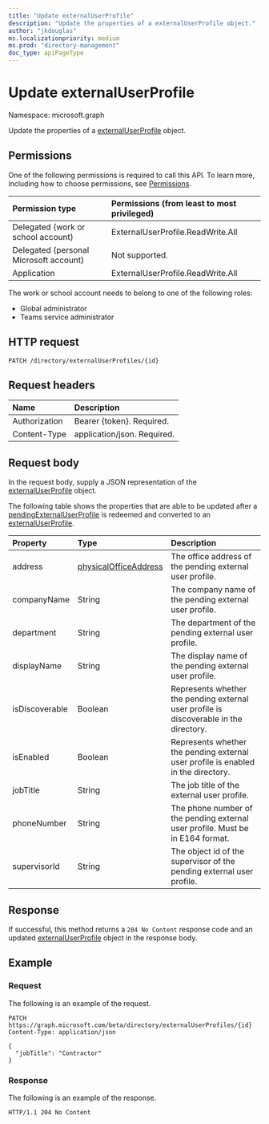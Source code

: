 ```yaml
---
title: "Update externalUserProfile"
description: "Update the properties of a externalUserProfile object."
author: "jkdouglas"
ms.localizationpriority: medium
ms.prod: "directory-management"
doc_type: apiPageType
---
```


# Update externalUserProfile

Namespace: microsoft.graph

Update the properties of a [externalUserProfile](../resources/externaluserprofile.md) object.

## Permissions

One of the following permissions is required to call this API. To learn more, including how to choose permissions, see [Permissions](/graph/permissions-reference).

|Permission type      | Permissions (from least to most privileged)              |
|:--------------------|:---------------------------------------------------------|
|Delegated (work or school account)|ExternalUserProfile.ReadWrite.All|
|Delegated (personal Microsoft account)| Not supported.|
|Application|ExternalUserProfile.ReadWrite.All|

The work or school account needs to belong to one of the following roles:

* Global administrator
* Teams service administrator

## HTTP request

<!-- {
  "blockType": "ignored"
}
-->

``` http
PATCH /directory/externalUserProfiles/{id}
```

## Request headers

|Name|Description|
|:---|:---|
|Authorization|Bearer {token}. Required.|
|Content-Type|application/json. Required.|

## Request body

In the request body, supply a JSON representation of the [externalUserProfile](../resources/externaluserprofile.md) object.

The following table shows the properties that are able to be updated after a [pendingExternalUserProfile](../resources/pendingexternaluserprofile.md) is redeemed and converted to an [externalUserProfile](../resources/externaluserprofile.md).

|Property|Type|Description|
|:---|:---|:---|
|address|[physicalOfficeAddress](physicalofficeaddress.md)|The office address of the pending external user profile.|
|companyName|String|The company name of the pending external user profile. |
|department|String|The department of the pending external user profile. |
|displayName|String|The display name of the pending external user profile.|
|isDiscoverable|Boolean|Represents whether the pending external user profile is discoverable in the directory.|
|isEnabled|Boolean|Represents whether the pending external user profile is enabled in the directory.|
|jobTitle|String|The job title of the external user profile.|
|phoneNumber|String|The phone number of the pending external user profile. Must be in E164 format.|
|supervisorId|String|The object id of the supervisor of the pending external user profile.|

## Response

If successful, this method returns a `204 No Content` response code and an updated [externalUserProfile](../resources/externaluserprofile.md) object in the response body.

## Example

### Request

The following is an example of the request.

<!-- {
  "blockType": "request",
  "name": "update_externaluserprofile"
}
-->

``` http
PATCH https://graph.microsoft.com/beta/directory/externalUserProfiles/{id}
Content-Type: application/json

{
  "jobTitle": "Contractor"
}
```

### Response

The following is an example of the response.

<!-- {
  "blockType": "response",
  "truncated": true,
}
-->

``` http
HTTP/1.1 204 No Content
```

<!-- {
  "type": "#page.annotation",
  "description": "Update externalUserProfile",
  "keywords": "",
  "section": "documentation",
  "tocPath": "",
  "suppressions": [
  ]
}-->
